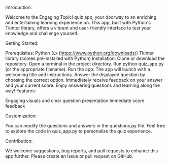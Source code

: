 Introduction:

Welcome to the Engaging Topic! quiz app, your doorway to an enriching and entertaining learning experience on. This app, built with Python's Tkinter library, offers a vibrant and user-friendly interface to test your knowledge and challenge yourself.

Getting Started:

Prerequisites:
Python 3.x (https://www.python.org/downloads/)
Tkinter library (comes pre-installed with Python)
Installation:
Clone or download the repository.
Open a terminal in the project directory.
Run python quiz_app.py (or the appropriate filename).
Run the app:
The app will launch with a welcoming title and instructions.
Answer the displayed question by choosing the correct option.
Immediately receive feedback on your answer and your current score.
Enjoy answering questions and learning along the way!
Features:

Engaging visuals and clear question presentation
Immediate score feedback

Customization:

You can modify the questions and answers in the questions.py file.
Feel free to explore the code in quiz_app.py to personalize the quiz experience.

Contribution:

We welcome suggestions, bug reports, and pull requests to enhance this app further. Please create an issue or pull request on GitHub.
